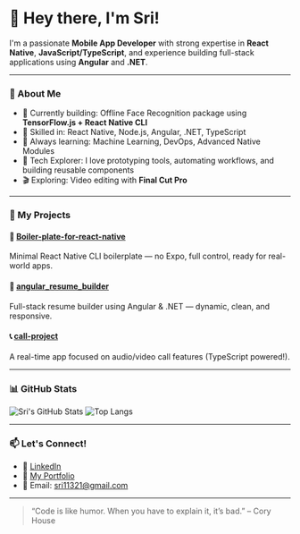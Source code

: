 # 👋 Hey there, I'm Sri!

I'm a passionate **Mobile App Developer** with strong expertise in **React Native**, **JavaScript/TypeScript**, and experience building full-stack applications using **Angular** and **.NET**.

---

### 🚀 About Me

- 🔧 Currently building: Offline Face Recognition package using **TensorFlow.js + React Native CLI**
- 🎯 Skilled in: React Native, Node.js, Angular, .NET, TypeScript
- 🧠 Always learning: Machine Learning, DevOps, Advanced Native Modules
- 🧪 Tech Explorer: I love prototyping tools, automating workflows, and building reusable components
- 🎬 Exploring: Video editing with **Final Cut Pro**

---

### 🔨 My Projects

#### 🚀 [Boiler-plate-for-react-native](https://github.com/sri5099/Boiler-plate-for-react-native)
Minimal React Native CLI boilerplate — no Expo, full control, ready for real-world apps.

#### 📄 [angular_resume_builder](https://github.com/sri5099/angular_resume_builder)
Full-stack resume builder using Angular & .NET — dynamic, clean, and responsive.

#### 📞 [call-project](https://github.com/sri5099/call-project)
A real-time app focused on audio/video call features (TypeScript powered!).

---

### 📊 GitHub Stats

![Sri's GitHub Stats](https://github-readme-stats.vercel.app/api?username=sri5099&show_icons=true&theme=radical)
![Top Langs](https://github-readme-stats.vercel.app/api/top-langs/?username=sri5099&layout=compact&theme=radical)

---

### 📫 Let's Connect!

- 💼 [LinkedIn](https://www.linkedin.com/in/srikar-kanduri/) 
- 🧰 [My Portfolio](https://sriworld-portfolio.netlify.app/) 
- 📧 Email: sri11321@gmail.com 

---

> “Code is like humor. When you have to explain it, it’s bad.” – Cory House
